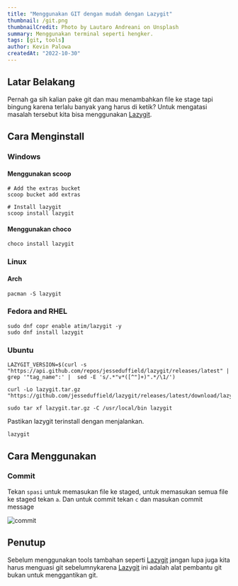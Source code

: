 ```yaml
---
title: "Menggunakan GIT dengan mudah dengan Lazygit"
thumbnail: /git.png
thumbnailCredit: Photo by Lautaro Andreani on Unsplash
summary: Menggunakan terminal seperti hengker.
tags: [git, tools]
author: Kevin Palowa
createdAt: "2022-10-30"
---
```


## Latar Belakang

Pernah ga sih kalian pake git dan mau menambahkan file ke stage tapi bingung karena terlalu banyak yang harus di ketik? Untuk mengatasi masalah tersebut kita bisa menggunakan [Lazygit](https://github.com/jesseduffield/Lazygit).

## Cara Menginstall

### Windows

#### Menggunakan scoop

```
# Add the extras bucket
scoop bucket add extras

# Install lazygit
scoop install lazygit
```

#### Menggunakan choco

```
choco install lazygit
```

### Linux

#### Arch

```
pacman -S lazygit
```

### Fedora and RHEL

```
sudo dnf copr enable atim/lazygit -y
sudo dnf install lazygit
```

### Ubuntu

```
LAZYGIT_VERSION=$(curl -s "https://api.github.com/repos/jesseduffield/lazygit/releases/latest" | grep '"tag_name":' |  sed -E 's/.*"v*([^"]+)".*/\1/')
```

```
curl -Lo lazygit.tar.gz "https://github.com/jesseduffield/lazygit/releases/latest/download/lazygit_${LAZYGIT_VERSION}_Linux_x86_64.tar.gz"
```

```
sudo tar xf lazygit.tar.gz -C /usr/local/bin lazygit
```

Pastikan lazygit terinstall dengan menjalankan.

```
lazygit
```

## Cara Menggunakan

### Commit

Tekan `spasi` untuk memasukan file ke staged, untuk memasukan semua file ke staged tekan `a`. Dan untuk commit tekan `c` dan masukan commit message

![commit](/images/post/test.gif)

## Penutup

Sebelum menggunakan tools tambahan seperti [Lazygit](https://github.com/jesseduffield/Lazygit) jangan lupa juga kita harus menguasi git sebelumnykarena [Lazygit](https://github.com/jesseduffield/Lazygit) ini adalah alat pembantu git bukan untuk menggantikan git.
